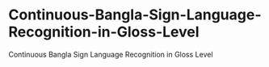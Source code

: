 # Continuous-Bangla-Sign-Language-Recognition-in-Gloss-Level
Continuous Bangla Sign Language Recognition in Gloss Level
